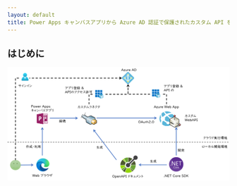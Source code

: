 ```yaml
---
layout: default
title: Power Apps キャンバスアプリから Azure AD 認証で保護されたカスタム API を呼び出す
---
```


## はじめに

![overview](./images/overview.png)

##